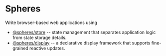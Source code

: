 # Spheres

Write browser-based web applications using 
- [@spheres/store](./packages/store/README.md) -- state management
that separates application logic from state storage details.
- [@spheres/display](./packages/display/README.md) -- a declarative display
framework that supports fine-grained reactive updates.
